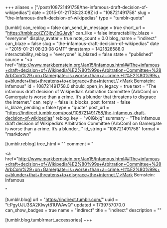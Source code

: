 +++
aliases = ["/post/108721491758/the-infamous-draft-decision-of-wikipedias"]
date = 2015-01-21T08:23:08Z
id = "108721491758"
slug = "the-infamous-draft-decision-of-wikipedias"
type = "tumblr-quote"

[tumblr]
can_reblog = false
can_send_in_message = true
short_url = "https://tmblr.co/ZY3jby1bGJayk"
can_like = false
interactability_blaze = "everyone"
display_avatar = true
note_count = 0.0
blog_name = "indirect"
can_blaze = false
slug = "the-infamous-draft-decision-of-wikipedias"
date = "2015-01-21 08:23:08 GMT"
timestamp = 1421828588.0
interactability_reblog = "everyone"
is_blazed = false
state = "published"
source = "<a href=\"http://www.markbernstein.org/Jan15/Infamous.html##The+infamous+draft+decision+of+Wikipedia%E2%80%99s+Arbitration+Committee+%28ArbCom%29+on+Gamergate+is+worse+than+a+crime.+It%E2%80%99s+a+blunder+that+threatens+to+disgrace+the+internet.\">Mark Bernstein: Infamous</a>"
id = 108721491758.0
should_open_in_legacy = true
text = "The infamous draft decision of Wikipedia’s Arbitration Committee (ArbCom) on Gamergate is worse than a crime. It’s a blunder that threatens to disgrace the internet."
can_reply = false
is_blocks_post_format = false
is_blaze_pending = false
type = "quote"
post_url = "https://indirect.tumblr.com/post/108721491758/the-infamous-draft-decision-of-wikipedias"
reblog_key = "v0iGixjq"
summary = "The infamous draft decision of Wikipedia’s Arbitration Committee (ArbCom) on Gamergate is worse than a crime. It’s a blunder..."
id_string = "108721491758"
format = "markdown"

[tumblr.reblog]
tree_html = ""
comment = "<p><a href=\"http://www.markbernstein.org/Jan15/Infamous.html##The+infamous+draft+decision+of+Wikipedia%E2%80%99s+Arbitration+Committee+%28ArbCom%29+on+Gamergate+is+worse+than+a+crime.+It%E2%80%99s+a+blunder+that+threatens+to+disgrace+the+internet.\">Mark Bernstein: Infamous</a></p>"

[tumblr.blog]
url = "https://indirect.tumblr.com/"
uuid = "t:PgyUJU3SA2Klwyt81UWAwQ"
updated = 1739757070.0
can_show_badges = true
name = "indirect"
title = "indirect"
description = ""

[tumblr.blog.tumblrmart_accessories]
+++
